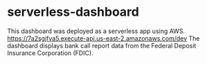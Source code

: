 # serverless-dashboard

This dashboard was deployed as a serverless app using AWS. 
https://7a2sgjfva5.execute-api.us-east-2.amazonaws.com/dev
The dashboard displays bank call report data from the Federal Deposit Insurance Corporation (FDIC). 
